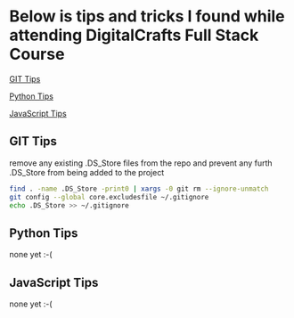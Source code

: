 # Below is tips and tricks I found while attending DigitalCrafts Full Stack Course

[GIT Tips](#git-tips)

[Python Tips](#python-tips)

[JavaScript Tips](#javascript-tips)

## GIT Tips

remove any existing .DS_Store files from the repo and prevent any furth .DS_Store from being added to the project

```bash
find . -name .DS_Store -print0 | xargs -0 git rm --ignore-unmatch
git config --global core.excludesfile ~/.gitignore
echo .DS_Store >> ~/.gitignore
```

## Python Tips

none yet :-(

## JavaScript Tips

none yet :-(
